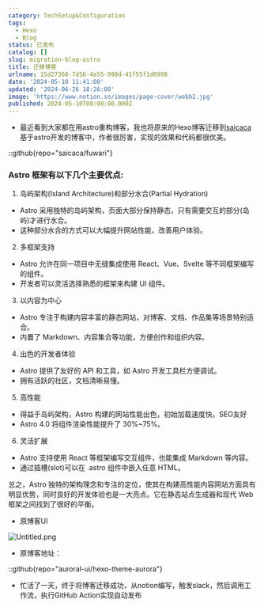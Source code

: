 ```yaml
---
category: TechSetup&Configuration
tags:
  - Hexo
  - Blog
status: 已发布
catalog: []
slug: migration-blog-astro
title: 迁移博客
urlname: 15d27368-7d56-4a55-998d-41f55f1d0998
date: '2024-05-10 11:41:00'
updated: '2024-06-26 18:26:00'
image: 'https://www.notion.so/images/page-cover/webb2.jpg'
published: 2024-05-10T08:00:00.000Z
---
```

- 最近看到大家都在用astro重构博客，我也将原来的Hexo博客迁移到[saicaca](https://github.com/saicaca/fuwari)基于astro开发的博客中，作者很厉害，实现的效果和代码都很优美。

::github{repo="saicaca/fuwari"}


### Astro 框架有以下几个主要优点:



1. 岛屿架构(Island Architecture)和部分水合(Partial Hydration)
- Astro 采用独特的岛屿架构，页面大部分保持静态，只有需要交互的部分(岛屿)才进行水合。
- 这种部分水合的方式可以大幅提升网站性能，改善用户体验。

2. 多框架支持
- Astro 允许在同一项目中无缝集成使用 React、Vue、Svelte 等不同框架编写的组件。
- 开发者可以灵活选择熟悉的框架来构建 UI 组件。

3. 以内容为中心
- Astro 专注于构建内容丰富的静态网站，对博客、文档、作品集等场景特别适合。
- 内置了 Markdown、内容集合等功能，方便创作和组织内容。

4. 出色的开发者体验
- Astro 提供了友好的 API 和工具，如 Astro 开发工具栏方便调试。
- 拥有活跃的社区，文档清晰易懂。

5. 高性能
- 得益于岛屿架构，Astro 构建的网站性能出色，初始加载速度快。SEO友好
- Astro 4.0 将组件渲染性能提升了 30%~75%。

6. 灵活扩展
- Astro 支持使用 React 等框架编写交互组件，也能集成 Markdown 等内容。
- 通过插槽(slot)可以在 .astro 组件中嵌入任意 HTML。

总之，Astro 独特的架构理念和专注的定位，使其在构建高性能内容网站方面具有明显优势，同时良好的开发体验也是一大亮点。它在静态站点生成器和现代 Web 框架之间找到了很好的平衡。

- 原博客UI

![Untitled.png](https://prod-files-secure.s3.us-west-2.amazonaws.com/5d24fe63-e567-4804-86f9-9fdc62e13082/3d59c350-432a-4fb6-a08f-0638fef2026e/Untitled.png?X-Amz-Algorithm=AWS4-HMAC-SHA256&X-Amz-Content-Sha256=UNSIGNED-PAYLOAD&X-Amz-Credential=ASIAZI2LB4665QGVVMGN%2F20250328%2Fus-west-2%2Fs3%2Faws4_request&X-Amz-Date=20250328T053951Z&X-Amz-Expires=3600&X-Amz-Security-Token=IQoJb3JpZ2luX2VjEO7%2F%2F%2F%2F%2F%2F%2F%2F%2F%2FwEaCXVzLXdlc3QtMiJHMEUCIGp%2BA11%2Bxj7xGyahXbteoPdAb%2Fs8cdSN5iUQgBWGgjqJAiEA7EzHymRlbd9E%2FC4uMU2tI5%2FmoTGgpUBvBHnW1kJOs5Yq%2FwMIVxAAGgw2Mzc0MjMxODM4MDUiDPqp1EyhGSpqjuHy0SrcA21OhF%2B0TMwkbBceS6RjW008UA5ZAIjdrnoDKNjJCJ2avTDzOFIzrg5Gxb%2FgI0vHWxRt%2Bq42Sg%2FGCBHPRdZlZnxHYCa1X9LpaipKOgtGmVsYOhoQZ4s90XQoZnl61xtpL2qkxLJEh4RITUX610koJRqpk3%2FbwtALzwkhj9hrIn5IIKA7V%2B0vSiMmXuN5%2Bodr0cLXI%2BdpkLOQTbjp3cqzprTWFdwUaqQMiawPvjdySlJ2ZuJcKVXwe6v5bYlup%2BLQo1ylDRKLPTHD08x9lbyvXPZSFGTQBBrhmbimZ6Wa7PlWlVpvWqShKy6lCnnYIAbjlIG1zut3B6H78V9CqWEas7djKKW%2FMH3uY5W0wzrTGo4NWG2j%2FGTIMEtf2AQfuSPSCm7ucbMmDrTIm2JqIAU3K8sioGebpeqLdxOAx%2F9rwvR9efw7NEs2rSmaokJTKIJajb%2BCh1fdtS%2BLxe1O2baPe21IDPl0kgZ6oCWCyUMom4M4iyxem982PKtQmaPTLiIbjWEn%2B2PBMz4g4%2FI2kIuel1tB%2B4D9Yg5fiWlcsgPKeqgoHhMtWqeiTjK6xWecjQyyALOIlnmcfHD2jPwHMiUkzGbzVtQclIrgdouJJdGtnI0rsury2WM5zbCAxrZBMLnnmL8GOqUB6oF9rFcPWPFFy0B7brUg%2FauBQGzOSVdvKIgXdWK9azudFYAByskIYEyjzMTmwUayYWKBmEvkh64eD5U5nmcro2LmrEeQYJWv1xH1szCpeatBv%2B8W4Xm55Ns9MCaJaDb7ZMFFiyXO0AH57aIqEKf9QMQMddz76YRpDn8igDnr4je2pOyCPfYkpf%2FVxAy88TIqDa8gc88dliVZ5Rr756GmeAMDAYnU&X-Amz-Signature=dae18553c8cf8f19e27915e4de27072941ccef67d95c69b0e43c7a6e4100b707&X-Amz-SignedHeaders=host&x-id=GetObject)

- 原博客地址：

::github{repo="auroral-ui/hexo-theme-aurora"}

- 忙活了一天，终于将博客迁移成功，从notion编写，触发slack，然后调用工作流，执行GitHub Action实现自动发布
